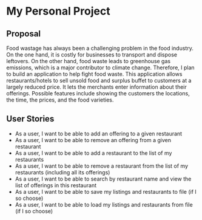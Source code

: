 # My Personal Project

## Proposal
Food wastage has always been a challenging problem in the food industry. 
On the one hand, it is costly for businesses to transport and dispose leftovers. 
On the other hand, food waste leads to greenhouse gas emissions, which is a major contributor to climate change. 
Therefore, I plan to build an application to help fight food waste. 
This application allows restaurants/hotels to sell unsold food and surplus buffet to customers at a largely reduced price. 
It lets the merchants enter information about their offerings. 
Possible features include showing the customers the locations, the time, the prices, and the food varieties.

## User Stories

- As a user, I want to be able to add an offering to a given restaurant
- As a user, I want to be able to remove an offering from a given restaurant
- As a user, I want to be able to add a restaurant to the list of my restaurants
- As a user, I want to be able to remove a restaurant from the list of my restaurants (including all its offerings)
- As a user, I want to be able to search by restaurant name and view the list of offerings in this restaurant
- As a user, I want to be able to save my listings and restaurants to file (if I so choose)
- As a user, I want to be able to load my listings and restaurants from file (if I so choose)
